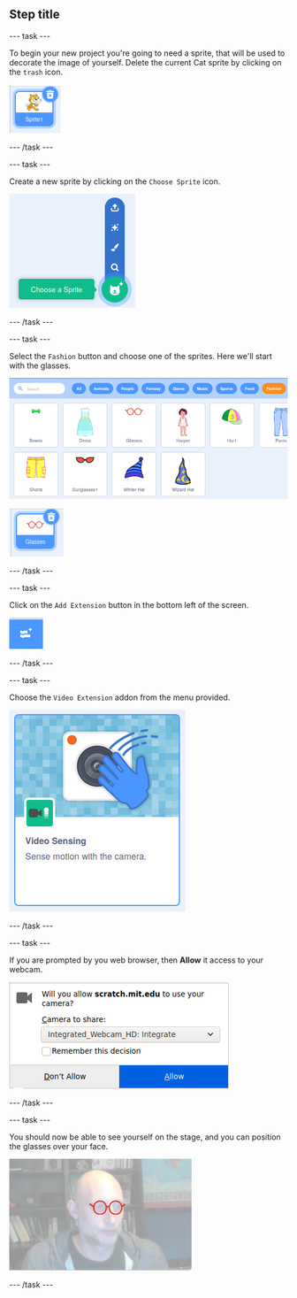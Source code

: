 ## Step title

--- task ---

To begin your new project you're going to need a sprite, that will be used to decorate the image of yourself. Delete the current Cat sprite by clicking on the `trash` icon.

![image showing trash icon on Cat sprite](images/delete-sprite.png)

--- /task ---

--- task ---

Create a new sprite by clicking on the `Choose Sprite` icon.

![image showing the expanded choose sprite icon](images/new-sprite.png)

--- /task ---

--- task ---

Select the `Fashion` button and choose one of the sprites. Here we'll start with the glasses.

![image showing fashion sprites](images/fashion.png)

![image showing the glasses sprite](images/glasses.png)

--- /task ---

--- task ---

Click on the `Add Extension` button in the bottom left of the screen.

![image showing the add extension button](images/add-extension.png)

--- /task ---

--- task ---

Choose the `Video Extension` addon from the menu provided.

![image showing the selection of the video extension library](images/video-extension.png)

--- /task ---

--- task ---

If you are prompted by you web browser, then **Allow** it access to your webcam.

![image showing browser prompt to allow access to the camera](images/allow-camera.png)

--- /task ---

--- task ---

You should now be able to see yourself on the stage, and you can position the glasses over your face.

![image showing a man with glasses superimposed over his face](images/man-with-glasses.png)

--- /task ---





